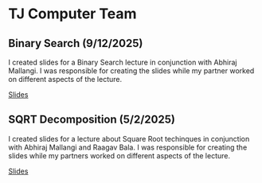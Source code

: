 # TJ Computer Team

## Binary Search (9/12/2025)

I created slides for a Binary Search lecture in conjunction with Abhiraj Mallangi. I was responsible for creating the slides while my partner worked on different aspects of the lecture.

[Slides](/binsearch.pdf)

## SQRT Decomposition (5/2/2025)

I created slides for a lecture about Square Root techinques in conjunction with Abhiraj Mallangi and Raagav Bala. I was responsible for creating the slides while my partners worked on different aspects of the lecture.

[Slides](/sqrtdecguest.pdf)